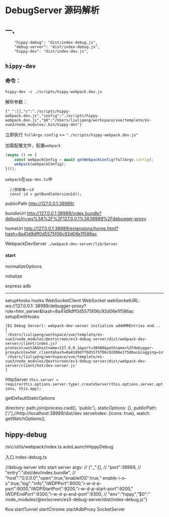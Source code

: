 # DebugServer 源码解析

## 一、

```text
    "hippy-debug": "dist/index-debug.js",
    "debug-server": "dist/index-debug.js",
    "hippy-dev": "dist/index-dev.js",
```

## `hippy-dev`

### 命令：

`hippy-dev -c ./scripts/hippy-webpack.dev.js`

解析参数：

```text
{"_":[],"c":"./scripts/hippy-webpack.dev.js","config":"./scripts/hippy-webpack.dev.js","$0":"/Users/liulipeng/workspace/vue/template/es-vue3/node_modules/.bin/hippy-dev"}
```

立即执行
`fullArgv.config` == `"./scripts/hippy-webpack.dev.js"`

加载配置文件，配置`webpack`

```js
(async () => {
    const webpackConfig = await getWebpackConfig(fullArgv.config);
    webpack(webpackConfig);
})();
```

`webpack`在`app-dev.ts`中

```text
  //获取唯一id
  const id = getBundleVersionId();
```

publicPath
http://127.0.0.1:38989/

bundleUrl
http://127.0.0.1:38989/index.bundle?debugUrl=ws%3A%2F%2F127.0.0.1%3A38989%2Fdebugger-proxy

homeUrl
http://127.0.0.1:38989/extensions/home.html?hash=8a41d9dff0d5575f06c92d06e1f586ac

WebpackDevServer
`./webpack-dev-server/lib/Server`

#### start

normalizeOptions

initialize

express adb

---------------------------------------------------
setupHooks hooks WebSocketClient WebSocket webSocketURL: ws://127.0.0.1:
38989/debugger-proxy?role=hmr_server&hash=8a41d9dff0d5575f06c92d06e1f586ac setupEmitHooks

```text
[ES Debug Server]: webpack-dev-server initialize addHMREntries end... [
'/Users/liulipeng/workspace/vue/template/es-vue3/node_modules/@extscreen/es3-debug-server/dist/webpack-dev-server/client/index.js?protocol=ws%3A&hostname=127.0.0.1&port=38989&pathname=%2Fdebugger-proxy&role=hmr_client&hash=8a41d9dff0d5575f06c92d06e1f586ac&logging=info&hot=true&liveReload=true&progress=false&overlay=false&reconnect=10',
'/Users/liulipeng/workspace/vue/template/es-vue3/node_modules/@extscreen/es3-debug-server/dist/webpack-dev-server/client/hot/dev-server.js'
]
```

HttpServer
`this.server = require(this.options.server.type).createServer(this.options.server.options, this.app);`

getDefaultStaticOptions

directory: path.join(process.cwd(), 'public'), staticOptions: {}, publicPath: ['/'],//http://localhost:38989/dist/dev
serveIndex: {icons: true}, watch: getWatchOptions(),

## hippy-debug

/src/utils/webpack/index.ts autoLaunchHippyDebug

入口 index-debug.ts

//debug-server info start server argv:
// {"_":[], // "port":38989, // "entry":"dist/dev/index.bundle", // "host":"0.0.0.0","open":true,"enableIOS":true,"
enable-i-o-s":true,"log":"info","iWDPPort":9000,"i-w-d-p-port":9000,"iWDPStartPort":9200,"i-w-d-p-start-port":9200,"
iWDPEndPort":9300,"i-w-d-p-end-port":9300, // "env":"hippy","$0":"
node_modules/@extscreen/es3-debug-server/dist/index-debug.js"}

Koa startTunnel startChrome startAdbProxy SocketServer
